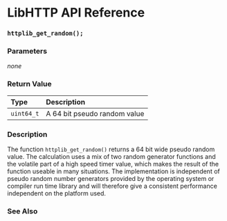 # LibHTTP API Reference

### `httplib_get_random();`

### Parameters

*none*

### Return Value

| Type | Description |
| :--- | :--- |
|`uint64_t`| A 64 bit pseudo random value|

### Description

The function `httplib_get_random()` returns a 64 bit wide pseudo random value. The calculation uses a mix of two random generator functions and the volatile part of a high speed timer value, which makes the result of the function useable in many situations. The implementation is independent of pseudo random number generators provided by the operating system or compiler run time library and will therefore give a consistent performance independent on the platform used.

### See Also

